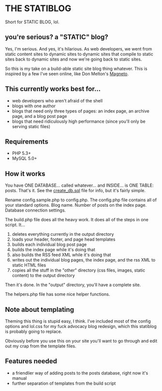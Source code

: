 # THE STATIBLOG

Short for STATIC BLOG, lol.

## you're serious? a "STATIC" blog?

Yes, I'm serious. And yes, it's hilarious. As web developers, we went from static content sites to dynamic sites to dynamic sites that compile to static sites back to dynamic sites and now we're going back to static sites.

So this is my take on a build-able static site blog thing whatever. This is inspired by a few I've seen online, like Don Melton's [Magneto](https://github.com/donmelton/magneto).

## This currently works best for...

- web developers who aren't afraid of the shell
- blogs with one author
- blogs that need only three types of pages: an index page, an archive page, and a blog post page
- blogs that need ridiculously high performance (since you'll only be serving static files)

## Requirements

- PHP 5.3+
- MySQL 5.0+

## How it works

You have ONE DATABASE... called whatever... and INSIDE... is ONE TABLE: posts. That's it. See the [create_db.sql](create_db.sql) file for info, but it's fairly simple.

Rename config.sample.php to config.php. The config.php file contains all of your standard options. Blog name. Number of posts on the index page. Database connection settings.

The build.php file does all the heavy work. It does all of the steps in one script. It...

1. deletes everything currently in the output directory
1. loads your header, footer, and page head templates
1. builds each individual blog post page
1. builds the index page while it's doing that
1. also builds the RSS feed XML while it's doing that
1. writes out the individual blog pages, the index page, and the rss XML to static HTML files
1. copies all the stuff in the "other" directory (css files, images, static content) to the output directory

Then it's done. In the "output" directory, you'll have a complete site.

The helpers.php file has some nice helper functions.

## Note about templating

Theming this thing is stupid easy, I think. I've included most of the config options and lol.css for my fuck advocacy blog redesign, which this statiblog is probably going to replace.

Obviously before you use this on your site you'll want to go through and edit out my crap from the template files.

## Features needed

- a friendlier way of adding posts to the posts database, right now it's manual
- further separation of templates from the build script
